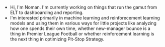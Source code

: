 - Hi, I'm Noman. I'm currently working on things that run the gamut from ELT to dashboarding and reporting.
- I'm interested primarily in machine learning and reinforecement learning models and using them in various ways for little projects like analyzing how one spends their own time, whether new-manager bounce is a thing in Premier League Football or whether reinforcement learning is the next thing in optimizing Pit-Stop Strategy.

<!---
nomanbash/nomanbash is a ✨ special ✨ repository because its `README.md` (this file) appears on your GitHub profile.
You can click the Preview link to take a look at your changes.
--->
